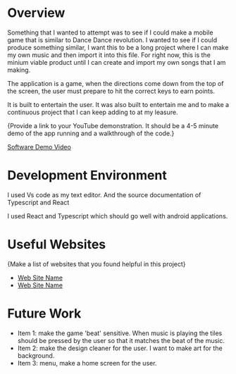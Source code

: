 # Overview

Something that I wanted to attempt was to see if I could make a mobile game that is similar to Dance Dance revolution. I wanted to see if I could produce something similar, I want this to be a long project where I can make my own music and then import it into this file. For right now, this is the minium viable product until I can create and import my own songs that I am making. 

The application is a game, when the directions come down from the top of the screen, the user must prepare to hit the correct keys to earn points.

It is built to entertain the user. It was also built to entertain me and to make a continuous project that I can keep adding to at my leasure.

{Provide a link to your YouTube demonstration.  It should be a 4-5 minute demo of the app running and a walkthrough of the code.}

[Software Demo Video](http://youtube.link.goes.here)

# Development Environment

I used Vs code as my text editor. And the source documentation of Typescript and React

I used React and Typescript which should go well with android applications.

# Useful Websites

{Make a list of websites that you found helpful in this project}
* [Web Site Name](http://url.link.goes.here)
* [Web Site Name](http://url.link.goes.here)

# Future Work

* Item 1: make the game 'beat' sensitive. When music is playing the tiles should be pressed by the user so that it matches the beat of the music.
* Item 2: make the design cleaner for the user. I want to make art for the background.
* Item 3: menu, make a home screen for the user.
